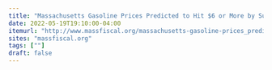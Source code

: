 ```yaml
---
title: "Massachusetts Gasoline Prices Predicted to Hit $6 or More by Summer"
date: 2022-05-19T19:10:00-04:00
itemurl: "http://www.massfiscal.org/massachusetts-gasoline-prices_predicted-6-summer"
sites: "massfiscal.org"
tags: [""]
draft: false
---
```


